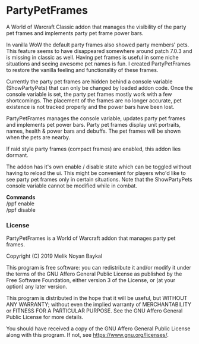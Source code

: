 # PartyPetFrames
 A World of Warcraft Classic addon that manages the visibility of the party pet frames and implements party pet frame power bars.

 In vanilla WoW the default party frames also showed party members' pets. This feature seems to have disappeared somewhere around patch 7.0.3 and is missing in classic as well. Having pet frames is useful in some niche situations and seeing awesome pet names is fun. I created PartyPetFrames to restore the vanilla feeling and functionality of these frames.

 Currently the party pet frames are hidden behind a console variable (ShowPartyPets) that can only be changed by loaded addon code. Once the console variable is set, the party pet frames mostly work with a few shortcomings. The placement of the frames are no longer accurate, pet existence is not tracked properly and the power bars have been lost.

 PartyPetFrames manages the console variable, updates party pet frames and implements pet power bars. Party pet frames display unit portraits, names, health & power bars and debuffs. The pet frames will be shown when the pets are nearby.

 If raid style party frames (compact frames) are enabled, this addon lies dormant.

 The addon has it's own enable / disable state which can be toggled without having to reload the ui. This might be convenient for players who'd like to see party pet frames only in certain situations.
 Note that the ShowPartyPets console variable cannot be modified while in combat.

 **Commands**  
 /ppf enable  
 /ppf disable

### License
PartyPetFrames is a World of Warcraft addon that manages party pet frames.

Copyright (C) 2019  Melik Noyan Baykal

This program is free software: you can redistribute it and/or modify
it under the terms of the GNU Affero General Public License as
published by the Free Software Foundation, either version 3 of the
License, or (at your option) any later version.

This program is distributed in the hope that it will be useful,
but WITHOUT ANY WARRANTY; without even the implied warranty of
MERCHANTABILITY or FITNESS FOR A PARTICULAR PURPOSE.  See the
GNU Affero General Public License for more details.

You should have received a copy of the GNU Affero General Public License
along with this program.  If not, see <https://www.gnu.org/licenses/>.
